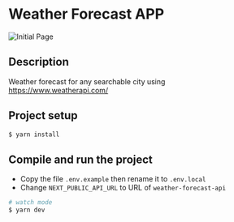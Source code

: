 # Weather Forecast APP

![Initial Page](https://lh3.googleusercontent.com/pw/AP1GczPqWiXkZGjAGWqhir9wApm7hWEWKe8GNDOB1FzUdSsecfxUA5-P5J18O0y6Ptf3I74vASBTCNkajnjsh4W1gjlkd7BLTxKo5Lpy0qyIj_8FjJ9XCJB1Buvz_Nq6o_DuMbvxaljMxZ5DkBxFCwM8dk_EIw=w1584-h911-s-no-gm)

## Description

Weather forecast for any searchable city using https://www.weatherapi.com/

## Project setup

```bash
$ yarn install
```

## Compile and run the project

- Copy the file `.env.example` then rename it to `.env.local`
- Change `NEXT_PUBLIC_API_URL` to URL of `weather-forecast-api` 

```bash
# watch mode
$ yarn dev
```
